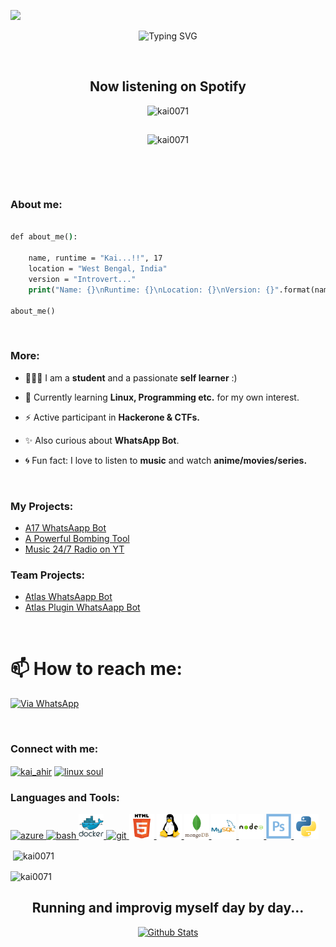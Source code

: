 ![](https://github.com/Kai0071/Kai0071/blob/main/Github%20%20Banner.png)



<div align="center">
    <img
        src="https://readme-typing-svg.herokuapp.com?font=GlossAndBloom&size=30&duration=4997&color=993300&background=FF673200&center=true&vCenter=true&lines=Hello...!!;I+Am+Kai...!!;Nice+to+meet+you...!!"
            alt="Typing SVG"
        /
        >
    </a>
</p>
</div>


<br>


</p>
<h2 align="center"> Now listening on Spotify
</h2>
<p align="center"> <img src="https://novatorem-mu-three.vercel.app/api/spotify" alt="kai0071" /> </p>



<h2 align="center"></h2>
<h2 align="center"></h2>

<p align="center"> <img src="https://komarev.com/ghpvc/?username=kai0071&label=Profile%20views&color=0e75b6&style=flat" alt="kai0071" /> </p>

<p align="left"> <a href="https://twitter.com/" target="blank"><img src="https://img.shields.io/twitter/follow/?logo=twitter&style=for-the-badge" alt="" /></a> </p>

<br>


<h3 align="left">About me:</h3>
<p align="left">



```cmd
    
def about_me():
    
    name, runtime = "Kai...!!", 17
    location = "West Bengal, India"
    version = "Introvert..."
    print("Name: {}\nRuntime: {}\nLocation: {}\nVersion: {}".format(name, runtime, location, version))

about_me()

```
<br>
  
    
    

<h3 align="left">More:</h3>
<p align="left">

- 🙋🏻‍♂️ I am a **student** and a passionate **self learner** :)

- 👻 Currently learning **Linux, Programming etc.** for my own interest.

- ⚡ Active participant in **Hackerone & CTFs.**

- ✨ Also curious about **WhatsApp Bot**.

- 🌀 Fun fact: I love to listen to **music** and watch **anime/movies/series.**
    
    <br>
    
    
    
    
    
<h3 align="left">My Projects:</h3>
<p align="left">
    
 - [A17 WhatsAapp Bot](https://github.com/Kai0071/A17)
 - [A Powerful Bombing Tool](https://github.com/Kai0071/Super-Bombing)
 - [Music 24/7 Radio on YT](https://www.youtube.com/live/EBmERK5SUek?feature=share)


<h3 align="left">Team Projects:</h3>
<p align="left">
    
 - [Atlas WhatsAapp Bot](https://github.com/FantoX001/Atlas-MD)
 - [Atlas Plugin WhatsAapp Bot](https://github.com/FantoX001/Atlas-MD-Plugin)
</p>
    
    
   <br>
    
# 📫 How to reach me:
[![Via WhatsApp](https://img.shields.io/badge/WhatsApp-25D366?style=for-the-badge&logo=whatsapp&logoColor=white)](https://wa.me/916297175943)  
   
<br>
    

<h3 align="left">Connect with me:</h3>
<p align="left">
<a href="https://instagram.com/kai_ahir" target="blank"><img align="center" src="https://raw.githubusercontent.com/rahuldkjain/github-profile-readme-generator/master/src/images/icons/Social/instagram.svg" alt="kai_ahir" height="30" width="40" /></a>
<a href="https://www.youtube.com/c/linux soul" target="blank"><img align="center" src="https://raw.githubusercontent.com/rahuldkjain/github-profile-readme-generator/master/src/images/icons/Social/youtube.svg" alt="linux soul" height="30" width="40" /></a>
</p>



<h3 align="left">Languages and Tools:</h3>
<p align="left"> <a href="https://azure.microsoft.com/en-in/" target="_blank" rel="noreferrer"> <img src="https://www.vectorlogo.zone/logos/microsoft_azure/microsoft_azure-icon.svg" alt="azure" width="40" height="40"/> </a> <a href="https://www.gnu.org/software/bash/" target="_blank" rel="noreferrer"> <img src="https://www.vectorlogo.zone/logos/gnu_bash/gnu_bash-icon.svg" alt="bash" width="40" height="40"/> </a> <a href="https://www.docker.com/" target="_blank" rel="noreferrer"> <img src="https://raw.githubusercontent.com/devicons/devicon/master/icons/docker/docker-original-wordmark.svg" alt="docker" width="40" height="40"/> </a> <a href="https://git-scm.com/" target="_blank" rel="noreferrer"> <img src="https://www.vectorlogo.zone/logos/git-scm/git-scm-icon.svg" alt="git" width="40" height="40"/> </a> <a href="https://www.w3.org/html/" target="_blank" rel="noreferrer"> <img src="https://raw.githubusercontent.com/devicons/devicon/master/icons/html5/html5-original-wordmark.svg" alt="html5" width="40" height="40"/> </a> <a href="https://www.linux.org/" target="_blank" rel="noreferrer"> <img src="https://raw.githubusercontent.com/devicons/devicon/master/icons/linux/linux-original.svg" alt="linux" width="40" height="40"/> </a> <a href="https://www.mongodb.com/" target="_blank" rel="noreferrer"> <img src="https://raw.githubusercontent.com/devicons/devicon/master/icons/mongodb/mongodb-original-wordmark.svg" alt="mongodb" width="40" height="40"/> </a> <a href="https://www.mysql.com/" target="_blank" rel="noreferrer"> <img src="https://raw.githubusercontent.com/devicons/devicon/master/icons/mysql/mysql-original-wordmark.svg" alt="mysql" width="40" height="40"/> </a> <a href="https://nodejs.org" target="_blank" rel="noreferrer"> <img src="https://raw.githubusercontent.com/devicons/devicon/master/icons/nodejs/nodejs-original-wordmark.svg" alt="nodejs" width="40" height="40"/> </a> <a href="https://www.photoshop.com/en" target="_blank" rel="noreferrer"> <img src="https://raw.githubusercontent.com/devicons/devicon/master/icons/photoshop/photoshop-line.svg" alt="photoshop" width="40" height="40"/> </a> <a href="https://www.python.org" target="_blank" rel="noreferrer"> <img src="https://raw.githubusercontent.com/devicons/devicon/master/icons/python/python-original.svg" alt="python" width="40" height="40"/> </a> </p>


<p>&nbsp;<img align="center" src="https://github-readme-stats.vercel.app/api?username=kai0071&show_icons=true&locale=en" alt="kai0071" /></p>

<p><img align="center" src="https://github-readme-streak-stats.herokuapp.com/?user=kai0071&" alt="kai0071" /></p>


<h2 align="center"> Running and improvig myself day by day...
</h2>

<p align="center"><a href="https://github.com/Kai0071">
        <img src="https://raw.githubusercontent.com/bornmay/bornmay/Update/svg/Bottom.svg" alt="Github Stats" />
</p>


